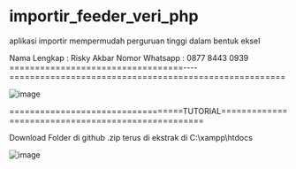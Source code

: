 # importir_feeder_veri_php
aplikasi importir mempermudah perguruan tinggi dalam bentuk eksel

Nama Lengkap : Risky Akbar
Nomor Whatsapp : 0877 8443 0939 
==================================----======================================================

![image](https://user-images.githubusercontent.com/83967960/120914754-6380a200-c6ca-11eb-8583-3f944937bf84.png)


==================================TUTORIAL===================================================

Download Folder di github .zip terus di ekstrak di C:\xampp\htdocs

![image](https://user-images.githubusercontent.com/83967960/120914966-67f98a80-c6cb-11eb-87bc-c742c58b1be2.png)


